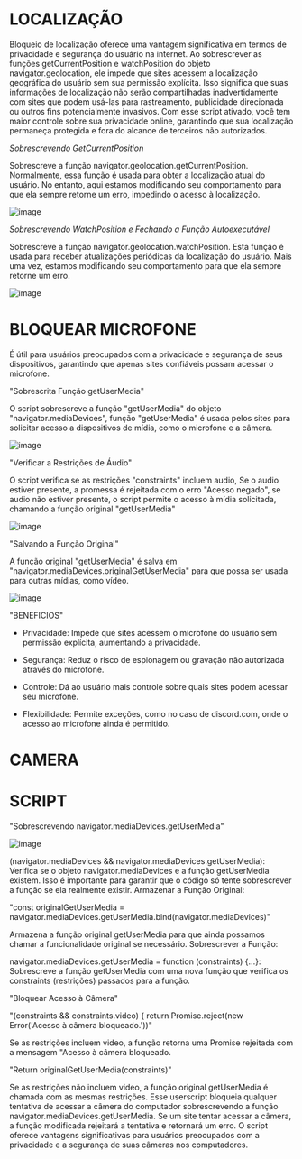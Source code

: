 # LOCALIZAÇÃO

Bloqueio de localização oferece uma vantagem significativa em termos de privacidade e segurança do usuário na internet. Ao sobrescrever as funções getCurrentPosition e watchPosition do objeto navigator.geolocation, ele impede que sites acessem a localização geográfica do usuário sem sua permissão explícita. Isso significa que suas informações de localização não serão compartilhadas inadvertidamente com sites que podem usá-las para rastreamento, publicidade direcionada ou outros fins potencialmente invasivos. Com esse script ativado, você tem maior controle sobre sua privacidade online, garantindo que sua localização permaneça protegida e fora do alcance de terceiros não autorizados.

*Sobrescrevendo GetCurrentPosition*

Sobrescreve a função navigator.geolocation.getCurrentPosition. Normalmente, essa função é usada para obter a localização atual do usuário. No entanto, aqui estamos modificando seu comportamento para que ela sempre retorne um erro, impedindo o acesso à localização.

![image](https://github.com/user-attachments/assets/f06251db-585b-46f7-9469-094e64bade12)

*Sobrescrevendo WatchPosition e Fechando a Função Autoexecutável*

Sobrescreve a função navigator.geolocation.watchPosition. Esta função é usada para receber atualizações periódicas da localização do usuário. Mais uma vez, estamos modificando seu comportamento para que ela sempre retorne um erro.

![image](https://github.com/user-attachments/assets/91b9998e-8536-4739-aa43-064141d4ffdb)

# BLOQUEAR MICROFONE

É útil para usuários preocupados com a privacidade e segurança de seus dispositivos, garantindo que apenas sites confiáveis possam acessar o microfone.

"Sobrescrita Função getUserMedia"

O script sobrescreve a função "getUserMedia" do objeto "navigator.mediaDevices", função "getUserMedia" é usada pelos sites para solicitar acesso a dispositivos de mídia, como o microfone e a câmera.

![image](https://github.com/user-attachments/assets/8c65e2c2-9f31-4432-80a8-07fc2b2ecd6a)

"Verificar a Restrições de Áudio"

O script verifica se as restrições "constraints" incluem audio, Se o audio estiver presente, a promessa é rejeitada com o erro "Acesso negado", se audio não estiver presente, o script permite o acesso à mídia solicitada, chamando a função original "getUserMedia"

![image](https://github.com/user-attachments/assets/2b45b016-8e08-44c7-8240-0baec43f4bf8)

"Salvando a Função Original"

A função original "getUserMedia" é salva em "navigator.mediaDevices.originalGetUserMedia" para que possa ser usada para outras mídias, como vídeo.

![image](https://github.com/user-attachments/assets/50d5cb30-04b6-4dfa-b09d-f3bd3f0dc834)

"BENEFICIOS"

* Privacidade: Impede que sites acessem o microfone do usuário sem permissão explícita, aumentando a privacidade.

* Segurança: Reduz o risco de espionagem ou gravação não autorizada através do microfone.

* Controle: Dá ao usuário mais controle sobre quais sites podem acessar seu microfone.

* Flexibilidade: Permite exceções, como no caso de discord.com, onde o acesso ao microfone ainda é permitido.

# CAMERA 

# SCRIPT

"Sobrescrevendo navigator.mediaDevices.getUserMedia"

![image](https://github.com/user-attachments/assets/8fa3691d-b2cd-4776-8895-5ebb35f6b856)

(navigator.mediaDevices && navigator.mediaDevices.getUserMedia): Verifica se o objeto navigator.mediaDevices e a função getUserMedia existem. Isso é importante para garantir que o código só tente sobrescrever a função se ela realmente existir.
Armazenar a Função Original:

"const originalGetUserMedia = navigator.mediaDevices.getUserMedia.bind(navigator.mediaDevices)"

Armazena a função original getUserMedia para que ainda possamos chamar a funcionalidade original se necessário.
Sobrescrever a Função:

navigator.mediaDevices.getUserMedia = function (constraints) {...}: Sobrescreve a função getUserMedia com uma nova função que verifica os constraints (restrições) passados para a função.

"Bloquear Acesso à Câmera"

"(constraints && constraints.video) { return Promise.reject(new Error('Acesso à câmera bloqueado.'))"

Se as restrições incluem video, a função retorna uma Promise rejeitada com a mensagem "Acesso à câmera bloqueado.

"Return originalGetUserMedia(constraints)"

Se as restrições não incluem video, a função original getUserMedia é chamada com as mesmas restrições.
Esse userscript bloqueia qualquer tentativa de acessar a câmera do computador sobrescrevendo a função navigator.mediaDevices.getUserMedia. Se um site tentar acessar a câmera, a função modificada rejeitará a tentativa e retornará um erro.
O script oferece vantagens significativas para usuários preocupados com a privacidade e a segurança de suas câmeras nos computadores.
